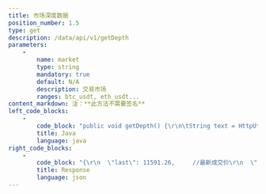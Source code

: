 ```yaml
---
title: 市场深度数据
position_number: 1.5
type: get
description: /data/api/v1/getDepth
parameters:
    -
        name: market
        type: string
        mandatory: true
        default: N/A
        description: 交易市场
        ranges: btc_usdt, eth_usdt...
content_markdown: 注：**此方法不需要签名**
left_code_blocks:
    -
        code_block: "public void getDepth() {\r\n\tString text = HttpUtil.get(URL + \"/data/api/v1/getDepth?market=btc_usdt\");\r\n\tSystem.out.println(text);\r\n}"
        title: Java
        language: java
right_code_blocks:
    -
        code_block: "{\r\n  \"last\": 11591.26,     //最新成交价\r\n  \"asks\": [             //卖方\r\n    [\r\n      11594.80,         //成交额\r\n      0.049472          //成交量\r\n    ],\r\n    [\r\n      11594.86,\r\n      0.048462\r\n    ]\r\n  ],\r\n  \"bids\": [             //买方\r\n       [\r\n         11590.06,      //成交额\r\n         0.188749       //成交量\r\n       ],\r\n       [\r\n         11588.42,\r\n         0.030403\r\n       ]\r\n   ]\r\n}\r\n"
        title: Response
        language: json
---
```

